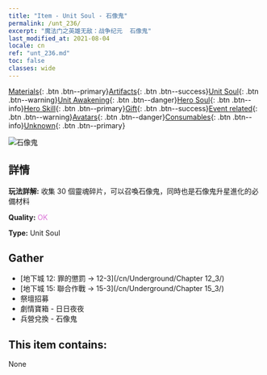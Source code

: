 ```yaml
---
title: "Item - Unit Soul - 石像鬼"
permalink: /unt_236/
excerpt: "魔法门之英雄无敌：战争纪元  石像鬼"
last_modified_at: 2021-08-04
locale: cn
ref: "unt_236.md"
toc: false
classes: wide
---
```

 [Materials](/ItemsCN/){: .btn .btn--primary}[Artifacts](/ItemsCN/Artifacts/){: .btn .btn--success}[Unit Soul](/ItemsCN/UnitSoul/){: .btn .btn--warning}[Unit Awakening](/ItemsCN/UnitAwakening/){: .btn .btn--danger}[Hero Soul](/ItemsCN/HeroSoul/){: .btn .btn--info}[Hero Skill](/ItemsCN/HeroSkill/){: .btn .btn--primary}[Gift](/ItemsCN/Gift/){: .btn .btn--success}[Event related](/ItemsCN/Events/){: .btn .btn--warning}[Avatars](/ItemsCN/Avatars/){: .btn .btn--danger}[Consumables](/ItemsCN/Consumables/){: .btn .btn--info}[Unknown](/ItemsCN/Unknown/){: .btn .btn--primary}

 ![石像鬼](/images/u/ti_shixianggui.jpg)

## 詳情
 **玩法詳解:** 收集 30 個靈魂碎片，可以召喚石像鬼，同時也是石像鬼升星進化的必備材料

 **Quality:** <span style="color: #DA70D6">OK</span>

 **Type:** Unit Soul

## Gather

*    [地下城 12: 罪的懲罰 -> 12-3](/cn/Underground/Chapter 12_3/) 
*    [地下城 15: 聯合作戰 -> 15-3](/cn/Underground/Chapter 15_3/) 
*    祭壇招募 
*    劇情寶箱 - 日日夜夜 
*    兵營兌換 - 石像鬼 

## This item contains:

  None

